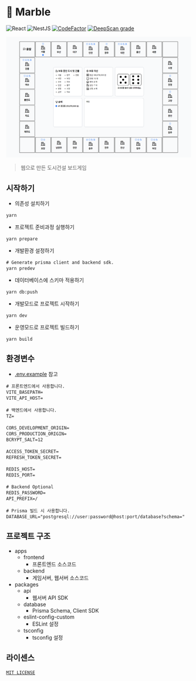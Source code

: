 # 🎲 Marble

![React](https://img.shields.io/badge/react-%2320232a.svg?logo=react&logoColor=%2361DAFB) ![NestJS](https://img.shields.io/badge/nestjs-%23E0234E.svg?logo=nestjs&logoColor=white) [![CodeFactor](https://www.codefactor.io/repository/github/skylightqp/marble/badge)](https://www.codefactor.io/repository/github/skylightqp/marble) [![DeepScan grade](https://deepscan.io/api/teams/22633/projects/25916/branches/818052/badge/grade.svg)](https://deepscan.io/dashboard#view=project&tid=22633&pid=25916&bid=818052)

![Thumbnail](./docs/thumb.png)

> 웹으로 만든 도시건설 보드게임

## 시작하기

- 의존성 설치하기

```shell
yarn
```

- 프로젝트 준비과정 실행하기

```shell
yarn prepare
```

- 개발환경 설정하기

```shell
# Generate prisma client and backend sdk.
yarn predev
```

- 데이터베이스에 스키마 적용하기

```shell
yarn db:push
```

- 개발모드로 프로젝트 시작하기

```shell
yarn dev
```

- 운영모드로 프로젝트 빌드하기

```shell
yarn build
```

## 환경변수
- [.env.example](./.env.example) 참고
```dotenv
# 프론트엔드에서 사용합니다.
VITE_BASEPATH=
VITE_API_HOST=

# 백엔드에서 사용합니다.
TZ=

CORS_DEVELOPMENT_ORIGIN=
CORS_PRODUCTION_ORIGIN=
BCRYPT_SALT=12

ACCESS_TOKEN_SECRET=
REFRESH_TOKEN_SECRET=

REDIS_HOST=
REDIS_PORT=

# Backend Optional
REDIS_PASSWORD=
API_PREFIX=/

# Prisma 빌드 시 사용합니다.
DATABASE_URL="postgresql://user:password@host:port/database?schema="

```

## 프로젝트 구조

- apps
  - frontend
    - 프론트엔드 소스코드
  - backend
    - 게임서버, 웹서버 소스코드
- packages
  - api
    - 웹서버 API SDK
  - database
    - Prisma Schema, Client SDK
  - eslint-config-custom
    - ESLint 설정
  - tsconfig
    - tsconfig 설정

## 라이센스

[`MIT LICENSE`](LICENSE)
